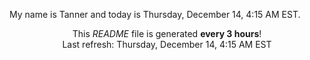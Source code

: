 My name is Tanner and today is Thursday, December 14, 4:15 AM EST.

<p align="center">This <i>README</i> file is generated <b>every 3 hours</b>!</br>Last refresh: Thursday, December 14, 4:15 AM EST<br /></p>
